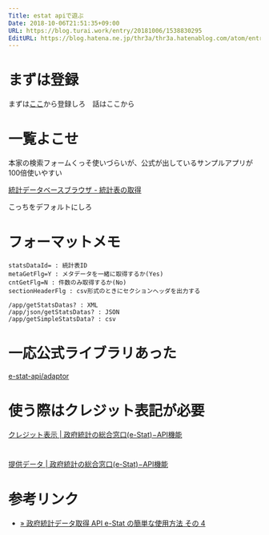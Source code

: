```yaml
---
Title: estat apiで遊ぶ
Date: 2018-10-06T21:51:35+09:00
URL: https://blog.turai.work/entry/20181006/1538830295
EditURL: https://blog.hatena.ne.jp/thr3a/thr3a.hatenablog.com/atom/entry/10257846132646923085
---
```


# まずは登録

まずは[ここ](https://www.e-stat.go.jp/mypage/user/preregister)から登録しろ　話はここから

# 一覧よこせ

本家の検索フォームくっそ使いづらいが、公式が出しているサンプルアプリが100倍使いやすい

[統計データベースブラウザ - 統計表の取得](https://www.e-stat.go.jp/api/sample2/tokeidb/)

こっちをデフォルトにしろ

# フォーマットメモ

```
statsDataId= : 統計表ID
metaGetFlg=Y : メタデータを一緒に取得するか(Yes)
cntGetFlg=N : 件数のみ取得するか(No)
sectionHeaderFlg : csv形式のときにセクションヘッダを出力する

/app/getStatsDatas? : XML
/app/json/getStatsDatas? : JSON
/app/getSimpleStatsData? : csv
```

# 一応公式ライブラリあった

[e-stat-api/adaptor](https://github.com/e-stat-api/adaptor)


# 使う際はクレジット表記が必要

[クレジット表示 | 政府統計の総合窓口(e-Stat)−API機能](https://www.e-stat.go.jp/api/api-info/credit)

#
[提供データ | 政府統計の総合窓口(e-Stat)−API機能](https://www.e-stat.go.jp/api/api-info/api-data)

# 参考リンク

- [» 政府統計データ取得 API e-Stat の簡単な使用方法 その 4](http://kisuke0303.sakura.ne.jp/blog/?p=237)
